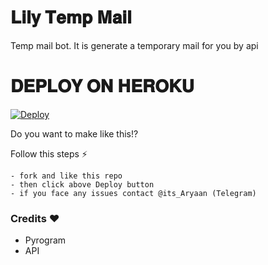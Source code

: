 # 𝐋𝐢𝐥𝐲 𝐓𝐞𝐦𝐩 𝐌𝐚𝐢𝐥

Temp mail bot. It is generate a temporary mail for you by api

# 𝐃𝐄𝐏𝐋𝐎𝐘 𝐎𝐍 𝐇𝐄𝐑𝐎𝐊𝐔
<a href="https://heroku.com/deploy?template=https://github.com/Venom-X-Bots/LILY-MAIL">
  <img src="https://www.herokucdn.com/deploy/button.svg" alt="Deploy">
</a>
 
Do you want to make like this!?

Follow this steps ⚡
```
- fork and like this repo
- then click above Deploy button
- if you face any issues contact @its_Aryaan (Telegram)
```

 ###  Credits ❤
 - Pyrogram
 - API
